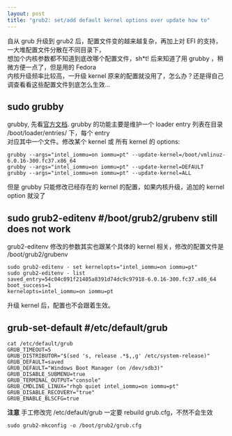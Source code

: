 ```yaml
---
layout: post
title: "grub2: set/add default kernel options over update how to"
---
```


自从 grub 升级到 grub2 后，配置文件变的越来越复杂，再加上对 EFI 的支持，一大堆配置文件分散在不同目录下，  
想加个内核参数都不知道到底改哪个配置文件，sh\*t! 后来知道了用 grubby ，稍微方便一点了，但是用的 Fedora  
内核升级频率比较高，一升级 kernel 原来的配置就没用了，怎么办？还是得自己调查看看这些配置文件到底怎么生效...  

## sudo grubby
grubby, 先看[官方文档](https://access.redhat.com/documentation/en-us/red_hat_enterprise_linux/8/html/managing_monitoring_and_updating_the_kernel/assembly_making-persistent-changes-to-the-grub-boot-loader_managing-monitoring-and-updating-the-kernel#doc-wrapper).
grubby 的功能主要是维护一个 loader entry 列表在目录 /boot/loader/entries/ 下，每个 entry  
对应其中一个文件。修改某个 kernel 或 所有 kernel 的 options:
```
grubby --args="intel_iommu=on iommu=pt" --update-kernel=/boot/vmlinuz-6.0.16-300.fc37.x86_64
grubby --args="intel_iommu=on iommu=pt" --update-kernel=DEFAULT
grubby --args="intel_iommu=on iommu=pt" --update-kernel=ALL
```
但是 grubby 只能修改已经存在的 kernel 的配置，如果内核升级，追加的 kernel option 就没了

## sudo grub2-editenv #/boot/grub2/grubenv  still does not work
grub2-editenv 修改的参数其实也跟某个具体的 kernel 相关，修改的配置文件是 /boot/grub2/grubenv
```
sudo grub2-editenv - set kernelopts="intel_iommu=on iommu=pt"
sudo grub2-editenv - list
saved_entry=54c04c091f21405a8391d74dc9c97918-6.0.16-300.fc37.x86_64
boot_success=1
kernelopts=intel_iommu=on iommu=pt
```
升级 kernel 后，配置也不会跟着生效。

## grub-set-default #/etc/default/grub
```
cat /etc/default/grub
GRUB_TIMEOUT=5
GRUB_DISTRIBUTOR="$(sed 's, release .*$,,g' /etc/system-release)"
GRUB_DEFAULT=saved
GRUB_DEFAULT="Windows Boot Manager (on /dev/sdb3)"
GRUB_DISABLE_SUBMENU=true
GRUB_TERMINAL_OUTPUT="console"
GRUB_CMDLINE_LINUX="rhgb quiet intel_iommu=on iommu=pt"
GRUB_DISABLE_RECOVERY="true"
GRUB_ENABLE_BLSCFG=true
```

**注意** 手工修改完 /etc/default/grub 一定要 rebuild grub.cfg，不然不会生效  
```
sudo grub2-mkconfig -o /boot/grub2/grub.cfg
```
